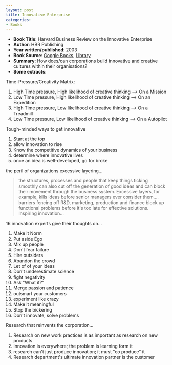 ```yaml
---
layout: post
title: Innovative Enterprise
categories:
- Books
---
```



- **Book Title**: Harvard Business Review on the Innovative Enterprise
- **Author**: HBR Publishing
- **Year written/published**: 2003
- **Book Source**: [Google Books](http://books.google.com/books?id=r4taXHHvbpMC&printsec=frontcover&dq=Harvard+Business+Review+on+the+Innovative+Enterprise&cd=1#v=onepage&q=&f=false), [Library](http://catalogue.nlb.gov.sg/cgi-bin/cw_cgi?fullRecord+22323+3002+11802061+1+0)
- **Summary**: How does/can corporations build innovative and creative cultures within their organisations?
- **Some extracts**:

Time-Pressure/Creativity Matrix:

1. High Time pressure, High likelihood of creative thinking --> On a Mission
2. Low Time pressure, High likelihood of creative thinking --> On an Expedition
3. High Time pressure, Low likelihood of creative thinking --> On a Treadmill
4. Low Time pressure, Low likelihood of creative thinking --> On a Autopilot

Tough-minded ways to get innovative

1. Start at the top
2. allow innovation to rise
3. Know the competitive dynamics of your business
4. determine where innovative lives
5. once an idea is well-developed, go for broke

the peril of organizations excessive layering...

> the structures, processes and people that keep things ticking smoothly can also cut off the generation of good ideas and can block their movement through the business system. Excessive layers, for example, kills ideas before senior managers ever consider them.... barriers fencing off R&D, marketing, production and finance block up functional problems before it's too late for effective solutions.
Inspiring innovation...

16 innovation experts give their thoughts on...

1. Make it Norm
2. Put aside Ego
3. Mix up people
4. Don't fear failure
5. Hire outsiders
6. Abandon the crowd
7. Let of of your ideas
8. Don't underestimate science
9. fight negativity
10. Ask "What if?"
11. Merge passion and patience
12. outsmart your customers
13. experiment like crazy
14. Make it meaningful
15. Stop the bickering
16. Don't innovate, solve problems

Research that reinvents the corporation...

1. Research on new work practices is as important as research on new products
2. Innovation is everywhere; the problem is learning form it
3. research can't just produce innovation; it must "co produce" it
4. Research department's ultimate innovation partner is the customer
